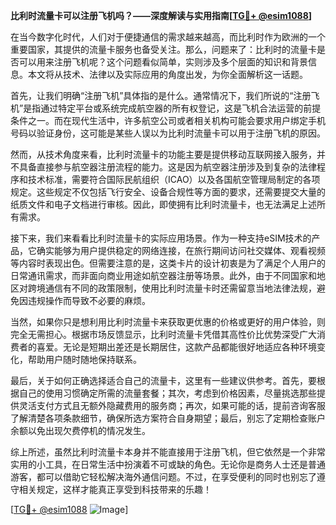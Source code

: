 **比利时流量卡可以注册飞机吗？——深度解读与实用指南[[TG💪+ @esim1088](https://t.me/s/esim1088)]**

在当今数字化时代，人们对于便捷通信的需求越来越高，而比利时作为欧洲的一个重要国家，其提供的流量卡服务也备受关注。那么，问题来了：比利时的流量卡是否可以用来注册飞机呢？这个问题看似简单，实则涉及多个层面的知识和背景信息。本文将从技术、法律以及实际应用的角度出发，为你全面解析这一话题。

首先，让我们明确“注册飞机”具体指的是什么。通常情况下，我们所说的“注册飞机”是指通过特定平台或系统完成航空器的所有权登记，这是飞机合法运营的前提条件之一。而在现代生活中，许多航空公司或者相关机构可能会要求用户绑定手机号码以验证身份，这可能是某些人误以为比利时流量卡可以用于注册飞机的原因。

然而，从技术角度来看，比利时流量卡的功能主要是提供移动互联网接入服务，并不具备直接参与航空器注册流程的能力。这是因为航空器注册涉及到复杂的法律程序和技术标准，需要符合国际民航组织（ICAO）以及各国航空管理局制定的各项规定。这些规定不仅包括飞行安全、设备合规性等方面的要求，还需要提交大量的纸质文件和电子文档进行审核。因此，即使拥有比利时流量卡，也无法满足上述所有需求。

接下来，我们来看看比利时流量卡的实际应用场景。作为一种支持eSIM技术的产品，它确实能够为用户提供稳定的网络连接，在旅行期间访问社交媒体、观看视频等内容时表现出色。但需要注意的是，这类卡片的设计初衷是为了满足个人用户的日常通讯需求，而非面向商业用途如航空器注册等场景。此外，由于不同国家和地区对跨境通信有不同的政策限制，使用比利时流量卡时还需留意当地法律法规，避免因违规操作而导致不必要的麻烦。

当然，如果你只是想利用比利时流量卡来获取更优惠的价格或更好的用户体验，则完全无需担心。根据市场反馈显示，比利时流量卡凭借其高性价比优势深受广大消费者的喜爱。无论是短期出差还是长期居住，这款产品都能很好地适应各种环境变化，帮助用户随时随地保持联系。

最后，关于如何正确选择适合自己的流量卡，这里有一些建议供参考。首先，要根据自己的使用习惯确定所需的流量套餐；其次，考虑到价格因素，尽量挑选那些提供灵活支付方式且无额外隐藏费用的服务商；再次，如果可能的话，提前咨询客服了解清楚各项条款细节，确保所选方案符合自身期望；最后，别忘了定期检查账户余额以免出现欠费停机的情况发生。

综上所述，虽然比利时流量卡本身并不能直接用于注册飞机，但它依然是一个非常实用的小工具，在日常生活中扮演着不可或缺的角色。无论你是商务人士还是普通游客，都可以借助它轻松解决海外通信问题。不过，在享受便利的同时也别忘了遵守相关规定，这样才能真正享受到科技带来的乐趣！

[[TG💪+ @esim1088](https://t.me/s/esim1088) ![Image](https://i.postimg.cc/4NQfJmqS/Snipaste-2025-05-13-00-14-12.png)]